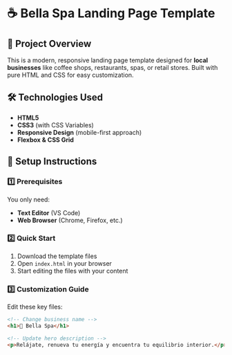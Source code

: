# ☕ Bella Spa Landing Page Template

## 📌 Project Overview
This is a modern, responsive landing page template designed for **local businesses** like coffee shops, restaurants, spas, or retail stores. Built with pure HTML and CSS for easy customization.

## 🛠️ Technologies Used
- **HTML5**
- **CSS3** (with CSS Variables)
- **Responsive Design** (mobile-first approach)
- **Flexbox & CSS Grid**

## 🚀 Setup Instructions

### 1️⃣ Prerequisites
You only need:
- **Text Editor** (VS Code)
- **Web Browser** (Chrome, Firefox, etc.)

### 2️⃣ Quick Start
1. Download the template files
2. Open `index.html` in your browser
3. Start editing the files with your content

### 3️⃣ Customization Guide
Edit these key files:
```html
<!-- Change business name -->
<h1>🌿 Bella Spa</h1>

<!-- Update hero description -->
<p>Relájate, renueva tu energía y encuentra tu equilibrio interior.</p>